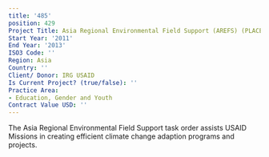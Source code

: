 ```yaml
---
title: '485'
position: 429
Project Title: Asia Regional Environmental Field Support (AREFS) (PLACE IQC)
Start Year: '2011'
End Year: '2013'
ISO3 Code: ''
Region: Asia
Country: ''
Client/ Donor: IRG USAID
Is Current Project? (true/false): ''
Practice Area:
- Education, Gender and Youth
Contract Value USD: ''
---
```


The Asia Regional Environmental Field Support task order assists USAID Missions in creating efficient climate change adaption programs and projects.